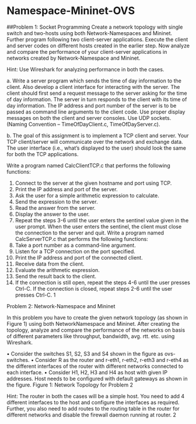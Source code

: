 # Namespace-Mininet-OVS

##Problem 1: Socket Programming
Create a network topology with single switch and two-hosts using both Network-Namespaces and Mininet.
Further program following two client-server applications. Execute the client and server codes on different hosts
created in the earlier step. Now analyze and compare the performance of your client-server applications in networks
created by Network-Namespace and Mininet.

Hint: Use Wireshark for analyzing performance in both the cases.

a. Write a server program which sends the time of day information to the client. Also develop a client interface
for interacting with the server. The client should first send a request message to the server asking for the
time of day information. The server in turn responds to the client with its time of day information. The IP
address and port number of the server is to be passed as command line arguments to the client code. Use
proper display messages on both the client and server consoles. Use UDP sockets. (Naming Convention –
TimeOfDayClient.c, TimeOfDayServer.c).

b. The goal of this assignment is to implement a TCP client and server. Your TCP client/server will communicate over the network and exchange data. The user interface (i.e., what’s displayed to the user) should look
the same for both the TCP applications.

Write a program named CalcClientTCP.c that performs the following functions:
1. Connect to the server at the given hostname and port using TCP.
2. Print the IP address and port of the server.
3. Ask the user for a simple arithmetic expression to calculate.
4. Send the expression to the server.
5. Read the answer from the server.
6. Display the answer to the user.
7. Repeat the steps 3-6 until the user enters the sentinel value given in the user prompt. When the user enters
the sentinel, the client must close the connection to the server and quit.
Write a program named CalcServerTCP.c that performs the following functions:
1. Take a port number as a command-line argument.
2. Listen for a TCP connection on the port specified.
3. Print the IP address and port of the connected client.
4. Receive data from the client.
5. Evaluate the arithmetic expression.
6. Send the result back to the client.
7. If the connection is still open, repeat the steps 4-6 until the user presses Ctrl-C. If the connection is closed,
repeat steps 2-6 until the user presses Ctrl-C.
1

Problem 2: Network-Namespace and Mininet

In this problem you have to create the given network topology (as shown in Figure 1) using both NetworkNamespace and Mininet. After creating the topology, analyze and compare the performance of the networks on
basis of different parameters like throughput, bandwidth, avg. rtt. etc. using Wireshark.

• Consider the switches S1, S2, S3 and S4 shown in the figure as ovs-switches.
• Consider R as the router and r-eth1, r-eth2, r-eth3 and r-eth4 as the different interfaces of the router with
different networks connected to each interface.
• Consider H1, H2, H3 and H4 as host with given IP addresses. Host needs to be configured with default
gateways as shown in the figure.
Figure 1: Network Topology for Problem 2

Hint: The router in both the cases will be a simple host. You need to add 4 different interfaces to the host
and configure the interfaces as required. Further, you also need to add routes to the routing table in the router for
different networks and disable the firewall daemon running at router.
2
